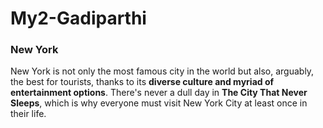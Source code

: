 # My2-Gadiparthi
### New York

New York is not only the most famous city in the world but also, arguably, the best for tourists, thanks to its **diverse culture and myriad of entertainment options**. There's never a dull day in **The City That Never Sleeps**, which is why everyone must visit New York City at least once in their life.

